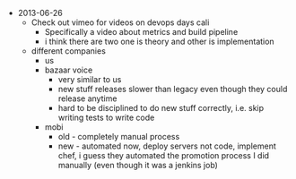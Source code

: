 - 2013-06-26
  - Check out vimeo for videos on devops days cali
    - Specifically a video about metrics and build pipeline
    - i think there are two one is theory and other is implementation
  - different companies
    - us
    - bazaar voice
      - very similar to us
      - new stuff releases slower than legacy even though they could release
      anytime
      - hard to be disciplined to do new stuff correctly, i.e. skip writing
      tests to write code
    - mobi
      - old - completely manual process
      - new - automated now, deploy servers not code, implement chef, i
      guess they automated the promotion process I did manually (even
      though it was a jenkins job)
